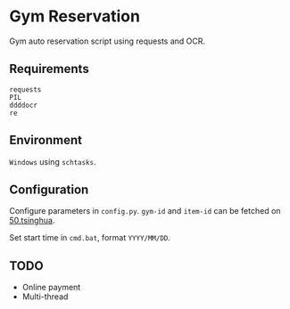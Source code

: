 # Gym Reservation

Gym auto reservation script using requests and OCR.

## Requirements

```text
requests
PIL
ddddocr
re
```

## Environment

`Windows` using `schtasks`.

## Configuration

Configure parameters in `config.py`. `gym-id` and `item-id` can be fetched on [50.tsinghua](https://50.tsinghua.edu.cn/).

Set start time in `cmd.bat`, format `YYYY/MM/DD`.

## TODO

* Online payment
* Multi-thread
